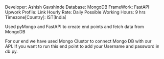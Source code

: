 Developer: Ashish Gavshinde
Database: MongoDB
FrameWork: FastAPI
Upwork Profile: Link
Hourly Rate:
Daily Possible Working Hours: 9 hrs
Timezone[Country]: IST[India]

Used pyMongo and FastAPI to create end points and fetch data from MongoDB

For our end we have used Mongo Clustor to connect Mongo DB with our API. If you want to run this end point to add your Username and password in db.py.
